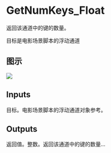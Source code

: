 # GetNumKeys_Float

返回该通道中的键的数量。

目标是电影场景脚本的浮动通道

## 图示

![]($-20221218-20492543.png)

## Inputs

目标。电影场景脚本的浮动通道对象参考。  

## Outputs

返回值。整数。返回该通道中的键的数量...
